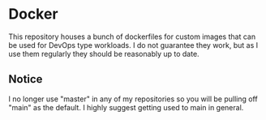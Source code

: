 # Docker

This repository houses a bunch of dockerfiles for custom images
that can be used for DevOps type workloads. I do not guarantee
they work, but as I use them regularly they should be reasonably
up to date.


## Notice
I no longer use "master" in any of my repositories so you will be pulling off "main"
as the default. I highly suggest getting used to main in general.
